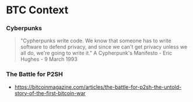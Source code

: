 # BTC Context

### Cyberpunks

> "Cypherpunks write code. We know that someone has to write software to defend privacy, 
> and since we can't get privacy unless we all do, we're going to write it."
> A Cypherpunk's Manifesto - Eric Hughes - 9 March 1993

### The Battle for P2SH
- https://bitcoinmagazine.com/articles/the-battle-for-p2sh-the-untold-story-of-the-first-bitcoin-war
